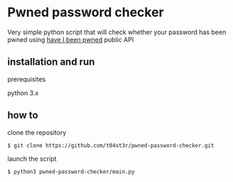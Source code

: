 # Pwned password checker

Very simple python script that will check whether your password
has been pwned using [have I been pwned](https://haveibeenpwned.com/) public API

## installation and run

prerequisites

python 3.x

## how to

clone the repository

```buildoutcfg
$ git clone https://github.com/t04st3r/pwned-password-checker.git
```

launch the script

```
$ python3 pwned-password-checker/main.py
```
